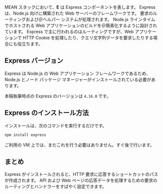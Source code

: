 MEAN スタックにおいて、**E** は Express コンポーネントを表します。 Express は、Node.js 向けに構築された Web サーバーのフレームワークです。 要求のルーティングおよび＠ヘルパー システムが処理されます。 Node.js ラインタイムでホストされる Web アプリケーションのビルドを＠簡素化するように設計されています。 Express で主に行われるのはルーティングですが、Web アプリケーションで HTTP Cookie を処理したり、クエリ文字列データを要求したりする場合にも役立ちます。

## <a name="express-version"></a>Express バージョン

Express は Node.js の Web アプリケーション フレームワークであるため、Node.js とノード パッケージ マネージャーがインストールされている必要があります。

本稿執筆時点の Express のバージョンは `4.16.0` です。

## <a name="how-to-install-express"></a>Express のインストール方法

インストールは、次のコマンドを実行するだけです。

   ```bash
   npm install express
   ```

ご利用の VM 上では、まだこれを行う必要はありません。すぐ後で行います。

## <a name="summary"></a>まとめ

Express がインストールされると、HTTP 要求に応答するショートカットのパスが作成されます。 API および Web ページの応答データを処理するための要求のルーティングとハンドラーをすばやく設定できます。